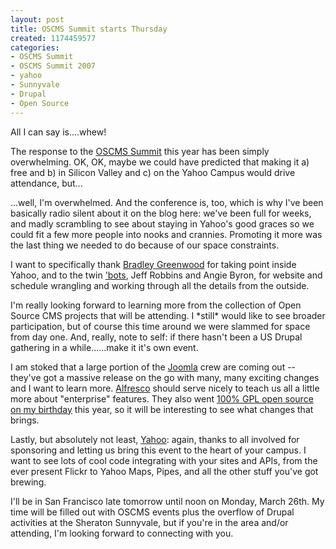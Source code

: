 ```yaml
--- 
layout: post
title: OSCMS Summit starts Thursday
created: 1174459577
categories: 
- OSCMS Summit
- OSCMS Summit 2007
- yahoo
- Sunnyvale
- Drupal
- Open Source
---
```

<p>All I can say is....whew!</p><p>The response to the <a href="http://2007.oscms-summit.org">OSCMS Summit</a> this year has been simply overwhelming. OK, OK, maybe we could have predicted that making it a) free and b) in Silicon Valley and c) on the Yahoo Campus would drive attendance, but...</p><p>...well, I&#39;m overwhelmed. And the conference is, too, which is why I&#39;ve been basically radio silent about it on the blog here: we&#39;ve been full for weeks, and madly scrambling to see about staying in Yahoo&#39;s good graces so we could fit a few more people into nooks and crannies. Promoting it more was the last thing we needed to do because of our space constraints.</p><p>I want to specifically thank <a href="http://360.yahoo.com/profile-ycPI7RIzaafA5yTvjwqjn30nxTtKXtyTZw--">Bradley Greenwood</a> for taking point inside Yahoo, and to the twin <a href="http://www.lullabot.com">&#39;bots</a>, Jeff Robbins and Angie Byron, for website and schedule wrangling and working through all the details from the outside.&nbsp;</p><p>I&#39;m really looking forward to learning more from the collection of Open Source CMS projects that will be attending. I *still* would like to see broader participation, but of course this time around we were slammed for space from day one. And, really, note to self: if there hasn&#39;t been a US Drupal gathering in a while......make it it&#39;s own event.</p><p>I am stoked that a large portion of the <a href="http://www.joomla.org">Joomla</a> crew are coming out -- they&#39;ve got a massive release on the go with many, many exciting changes and I want to learn more. <a href="http://www.alfresco.com">Alfresco</a> should serve nicely to teach us all a little more about &quot;enterprise&quot; features. They also went <a href="http://weblog.infoworld.com/openresource/archives/2007/02/alfresco_goes_1.html">100% GPL open source on my birthday</a> this year, so it will be interesting to see what changes that brings.</p><p>Lastly, but absolutely not least, <a href="http://www.yahoo.com">Yahoo</a>: again, thanks to all involved for sponsoring and letting us bring this event to the heart of your campus. I want to see lots of cool code integrating with your sites and APIs, from the ever present Flickr to Yahoo Maps, Pipes, and all the other stuff you&#39;ve got brewing.&nbsp;</p>  <p>I&#39;ll be in San Francisco late tomorrow until noon on Monday, March 26th. My time will be filled out with OSCMS events plus the overflow of Drupal activities at the Sheraton Sunnyvale, but if you&#39;re in the area and/or attending, I&#39;m looking forward to connecting with you.</p> <!--break-->
